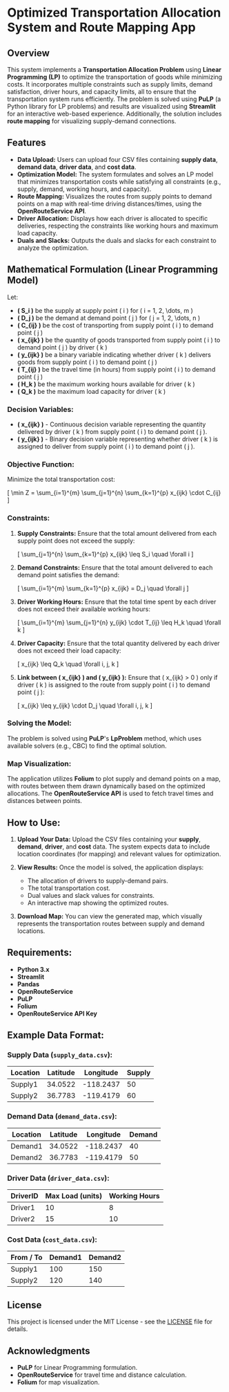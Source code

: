 # Optimized Transportation Allocation System and Route Mapping App

## Overview

This system implements a **Transportation Allocation Problem** using **Linear Programming (LP)** to optimize the transportation of goods while minimizing costs. It incorporates multiple constraints such as supply limits, demand satisfaction, driver hours, and capacity limits, all to ensure that the transportation system runs efficiently. The problem is solved using **PuLP** (a Python library for LP problems) and results are visualized using **Streamlit** for an interactive web-based experience. Additionally, the solution includes **route mapping** for visualizing supply-demand connections.

## Features
- **Data Upload:** Users can upload four CSV files containing **supply data**, **demand data**, **driver data**, and **cost data**.
- **Optimization Model:** The system formulates and solves an LP model that minimizes transportation costs while satisfying all constraints (e.g., supply, demand, working hours, and capacity).
- **Route Mapping:** Visualizes the routes from supply points to demand points on a map with real-time driving distances/times, using the **OpenRouteService API**.
- **Driver Allocation:** Displays how each driver is allocated to specific deliveries, respecting the constraints like working hours and maximum load capacity.
- **Duals and Slacks:** Outputs the duals and slacks for each constraint to analyze the optimization.

## Mathematical Formulation (Linear Programming Model)

Let:

- **\( S_i \)** be the supply at supply point \( i \) for \( i = 1, 2, \dots, m \)
- **\( D_j \)** be the demand at demand point \( j \) for \( j = 1, 2, \dots, n \)
- **\( C_{ij} \)** be the cost of transporting from supply point \( i \) to demand point \( j \)
- **\( x_{ijk} \)** be the quantity of goods transported from supply point \( i \) to demand point \( j \) by driver \( k \)
- **\( y_{ijk} \)** be a binary variable indicating whether driver \( k \) delivers goods from supply point \( i \) to demand point \( j \)
- **\( T_{ij} \)** be the travel time (in hours) from supply point \( i \) to demand point \( j \)
- **\( H_k \)** be the maximum working hours available for driver \( k \)
- **\( Q_k \)** be the maximum load capacity for driver \( k \)

### Decision Variables:
- **\( x_{ijk} \)** - Continuous decision variable representing the quantity delivered by driver \( k \) from supply point \( i \) to demand point \( j \).
- **\( y_{ijk} \)** - Binary decision variable representing whether driver \( k \) is assigned to deliver from supply point \( i \) to demand point \( j \).

### Objective Function:
Minimize the total transportation cost:

\[
\min Z = \sum_{i=1}^{m} \sum_{j=1}^{n} \sum_{k=1}^{p} x_{ijk} \cdot C_{ij}
\]

### Constraints:

1. **Supply Constraints:**
   Ensure that the total amount delivered from each supply point does not exceed the supply:

   \[
   \sum_{j=1}^{n} \sum_{k=1}^{p} x_{ijk} \leq S_i \quad \forall i
   \]

2. **Demand Constraints:**
   Ensure that the total amount delivered to each demand point satisfies the demand:

   \[
   \sum_{i=1}^{m} \sum_{k=1}^{p} x_{ijk} = D_j \quad \forall j
   \]

3. **Driver Working Hours:**
   Ensure that the total time spent by each driver does not exceed their available working hours:

   \[
   \sum_{i=1}^{m} \sum_{j=1}^{n} y_{ijk} \cdot T_{ij} \leq H_k \quad \forall k
   \]

4. **Driver Capacity:**
   Ensure that the total quantity delivered by each driver does not exceed their load capacity:

   \[
   x_{ijk} \leq Q_k \quad \forall i, j, k
   \]

5. **Link between \( x_{ijk} \) and \( y_{ijk} \):**
   Ensure that \( x_{ijk} > 0 \) only if driver \( k \) is assigned to the route from supply point \( i \) to demand point \( j \):

   \[
   x_{ijk} \leq y_{ijk} \cdot D_j \quad \forall i, j, k
   \]

### Solving the Model:
The problem is solved using **PuLP**'s **LpProblem** method, which uses available solvers (e.g., CBC) to find the optimal solution.

### Map Visualization:
The application utilizes **Folium** to plot supply and demand points on a map, with routes between them drawn dynamically based on the optimized allocations. The **OpenRouteService API** is used to fetch travel times and distances between points.

## How to Use:

1. **Upload Your Data:** Upload the CSV files containing your **supply**, **demand**, **driver**, and **cost** data. The system expects data to include location coordinates (for mapping) and relevant values for optimization.
   
2. **View Results:** Once the model is solved, the application displays:
   - The allocation of drivers to supply-demand pairs.
   - The total transportation cost.
   - Dual values and slack values for constraints.
   - An interactive map showing the optimized routes.

3. **Download Map:** You can view the generated map, which visually represents the transportation routes between supply and demand locations.

## Requirements:
- **Python 3.x**
- **Streamlit**
- **Pandas**
- **OpenRouteService**
- **PuLP**
- **Folium**
- **OpenRouteService API Key**

## Example Data Format:

### Supply Data (`supply_data.csv`):
| Location | Latitude  | Longitude | Supply |
|----------|-----------|-----------|--------|
| Supply1  | 34.0522   | -118.2437 | 50     |
| Supply2  | 36.7783   | -119.4179 | 60     |

### Demand Data (`demand_data.csv`):
| Location | Latitude  | Longitude | Demand |
|----------|-----------|-----------|--------|
| Demand1  | 34.0522   | -118.2437 | 40     |
| Demand2  | 36.7783   | -119.4179 | 50     |

### Driver Data (`driver_data.csv`):
| DriverID | Max Load (units) | Working Hours |
|----------|------------------|---------------|
| Driver1  | 10               | 8             |
| Driver2  | 15               | 10            |

### Cost Data (`cost_data.csv`):
| From / To | Demand1 | Demand2 |
|-----------|---------|---------|
| Supply1   | 100     | 150     |
| Supply2   | 120     | 140     |

## License
This project is licensed under the MIT License - see the [LICENSE](LICENSE) file for details.

## Acknowledgments
- **PuLP** for Linear Programming formulation.
- **OpenRouteService** for travel time and distance calculation.
- **Folium** for map visualization.


